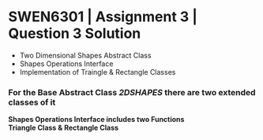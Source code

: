 # SWEN6301 | Assignment 3 | Question 3 Solution <br/>
- Two Dimensional Shapes Abstract Class  
- Shapes Operations Interface  
- Implementation of Traingle & Rectangle Classes  
### For the Base Abstract Class **_2DSHAPES_** there are two extended classes of it  
**Shapes Operations Interface includes two Functions**  
**Triangle Class & Rectangle Class**
